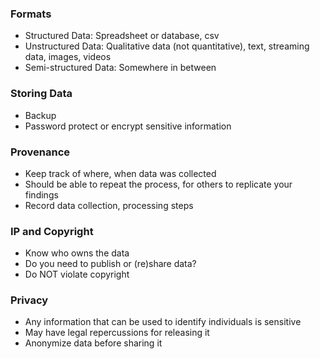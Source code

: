 ### Formats
 - Structured Data: Spreadsheet or database, csv
 - Unstructured Data: Qualitative data (not quantitative), text, streaming data, images, videos
 - Semi-structured Data: Somewhere in between

### Storing Data
 - Backup
 - Password protect or encrypt sensitive information

### Provenance
 - Keep track of where, when data was collected
 - Should be able to repeat the process, for others to replicate your findings
 - Record data collection, processing steps

### IP and Copyright
 - Know who owns the data
 - Do you need to publish or (re)share data?
 - Do NOT violate copyright

### Privacy
 - Any information that can be used to identify individuals is sensitive
 - May have legal repercussions for releasing it
 - Anonymize data before sharing it

